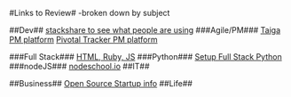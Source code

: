 #Links to Review#
-broken down by subject

##Dev##
[stackshare to see what people are using](http://stackshare.io/)
###Agile/PM###
[Taiga PM platform](https://taiga.io/)
[Pivotal Tracker PM platform](http://www.pivotaltracker.com/)

###Full Stack###
[HTML, Ruby, JS](http://www.theodinproject.com/home)
###Python###
[Setup Full Stack Python](https://realpython.com/blog/python/setting-up-sublime-text-3-for-full-stack-python-development/)
###nodeJS###
[nodeschool.io](http://nodeschool.io/index.html)
##IT##

##Business##
[Open Source Startup info](https://startupclass.co)
##Life##